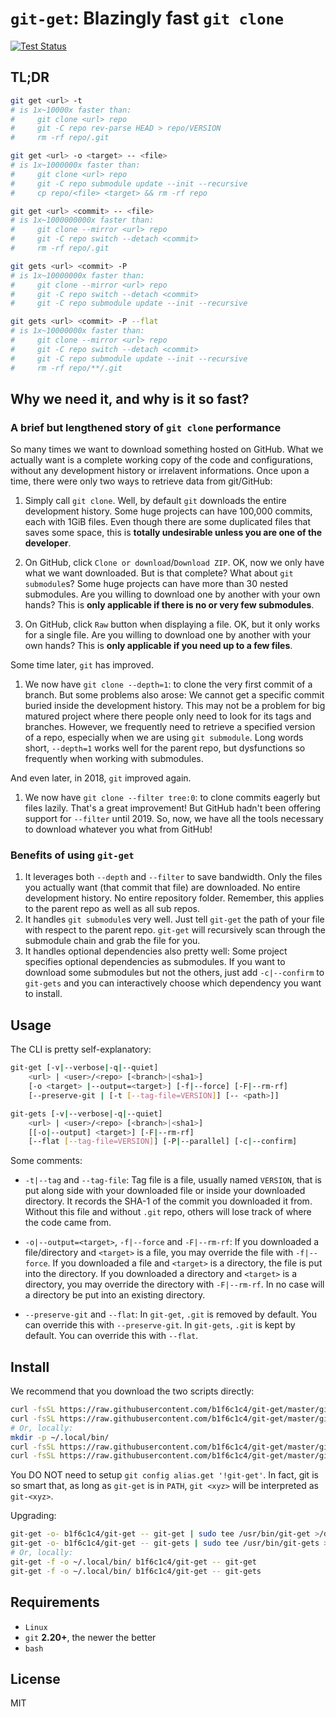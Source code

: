 # `git-get`: Blazingly fast `git clone`

[![Test Status](https://travis-ci.com/b1f6c1c4/git-get.svg?branch=master)](https://travis-ci.com/b1f6c1c4/git-get)

## TL;DR

```bash
git get <url> -t
# is 1x~10000x faster than:
#     git clone <url> repo
#     git -C repo rev-parse HEAD > repo/VERSION
#     rm -rf repo/.git

git get <url> -o <target> -- <file>
# is 1x~1000000x faster than:
#     git clone <url> repo
#     git -C repo submodule update --init --recursive
#     cp repo/<file> <target> && rm -rf repo

git get <url> <commit> -- <file>
# is 1x~1000000000x faster than:
#     git clone --mirror <url> repo
#     git -C repo switch --detach <commit>
#     rm -rf repo/.git

git gets <url> <commit> -P
# is 1x~10000000x faster than:
#     git clone --mirror <url> repo
#     git -C repo switch --detach <commit>
#     git -C repo submodule update --init --recursive

git gets <url> <commit> -P --flat
# is 1x~10000000x faster than:
#     git clone --mirror <url> repo
#     git -C repo switch --detach <commit>
#     git -C repo submodule update --init --recursive
#     rm -rf repo/**/.git
```

## Why we need it, and why is it so fast?

### A brief but lengthened story of `git clone` performance

So many times we want to download something hosted on GitHub.
What we actually want is a complete working copy of the code and configurations,
without any development history or irrelavent informations.
Once upon a time, there were only two ways to retrieve data from git/GitHub:

1. Simply call `git clone`.
Well, by default `git` downloads the entire development history.
Some huge projects can have 100,000 commits, each with 1GiB files.
Even though there are some duplicated files that saves some space,
this is **totally undesirable unless you are one of the developer**.

1. On GitHub, click `Clone or download`/`Download ZIP`.
OK, now we only have what we want downloaded.
But is that complete? What about `git submodule`s?
Some huge projects can have more than 30 nested submodules.
Are you willing to download one by another with your own hands?
This is **only applicable if there is no or very few submodules**.

1. On GitHub, click `Raw` button when displaying a file.
OK, but it only works for a single file.
Are you willing to download one by another with your own hands?
This is **only applicable if you need up to a few files**.

Some time later, `git` has improved.

1. We now have `git clone --depth=1`: to clone the very first commit of a branch.
But some problems also arose:
We cannot get a specific commit buried inside the development history.
This may not be a problem for big matured project where there
people only need to look for its tags and branches.
However, we frequently need to retrieve a specified version of a repo,
especially when we are using `git submodule`.
Long words short, `--depth=1` works well for the parent repo,
but dysfunctions so frequently when working with submodules.

And even later, in 2018, `git` improved again.

1. We now have `git clone --filter tree:0`: to clone commits eagerly but files lazily.
That's a great improvement!
But GitHub hadn't been offering support for `--filter` until 2019.
So, now, we have all the tools necessary to download whatever you what from GitHub!

### Benefits of using `git-get`

1. It leverages both `--depth` and `--filter` to save bandwidth.
Only the files you actually want (that commit that file) are downloaded.
No entire development history.
No entire repository folder.
Remember, this applies to the parent repo as well as all sub repos.
1. It handles `git submodule`s very well.
Just tell `git-get` the path of your file with respect to the parent repo.
`git-get` will recursively scan through the submodule chain and grab the file for you.
1. It handles optional dependencies also pretty well:
Some project specifies optional dependencies as submodules.
If you want to download some submodules but not the others,
just add `-c|--confirm` to `git-gets` and you can
interactively choose which dependency you want to install.

## Usage

The CLI is pretty self-explanatory:

```bash
git-get [-v|--verbose|-q|--quiet]
    <url> | <user>/<repo> [<branch>|<sha1>]
    [-o <target> |--output=<target>] [-f|--force] [-F|--rm-rf]
    [--preserve-git | [-t [--tag-file=VERSION]] [-- <path>]]

git-gets [-v|--verbose|-q|--quiet]
    <url> | <user>/<repo> [<branch>|<sha1>]
    [[-o|--output] <target>] [-F|--rm-rf]
    [--flat [--tag-file=VERSION]] [-P|--parallel] [-c|--confirm]
```

Some comments:

* `-t|--tag` and `--tag-file`:
Tag file is a file, usually named `VERSION`, that is put
along side with your downloaded file or inside your downloaded directory.
It records the SHA-1 of the commit you downloaded it from.
Without this file and without `.git` repo,
others will lose track of where the code came from.

* `-o|--output=<target>`, `-f|--force` and `-F|--rm-rf`:
If you downloaded a file/directory and `<target>` is a file,
you may override the file with `-f|--force`.
If you downloaded a file and `<target>` is a directory,
the file is put into the directory.
If you downloaded a directory and `<target>` is a directory,
you may override the directory with `-F|--rm-rf`.
In no case will a directory be put into an existing directory.

* `--preserve-git` and `--flat`:
In `git-get`, `.git` is removed by default. You can override this with `--preserve-git`.
In `git-gets`, `.git` is kept by default. You can override this with `--flat`.

## Install

We recommend that you download the two scripts directly:
```bash
curl -fsSL https://raw.githubusercontent.com/b1f6c1c4/git-get/master/git-get | sudo tee /usr/bin/git-get > /dev/null && sudo chmod 755 /usr/bin/git-get
curl -fsSL https://raw.githubusercontent.com/b1f6c1c4/git-get/master/git-gets | sudo tee /usr/bin/git-gets > /dev/null && sudo chmod 755 /usr/bin/git-gets
# Or, locally:
mkdir -p ~/.local/bin/
curl -fsSL https://raw.githubusercontent.com/b1f6c1c4/git-get/master/git-get | tee ~/.local/bin/git-get > /dev/null && sudo chmod 755 ~/.local/bin/git-get
curl -fsSL https://raw.githubusercontent.com/b1f6c1c4/git-get/master/git-gets | tee ~/.local/bin/git-gets > /dev/null && sudo chmod 755 ~/.local/bin/git-gets
```

You DO NOT need to setup `git config alias.get '!git-get'`.
In fact, git is so smart that, as long as `git-get` is in `PATH`, `git <xyz>` will be interpreted as `git-<xyz>`.

Upgrading:
```bash
git-get -o- b1f6c1c4/git-get -- git-get | sudo tee /usr/bin/git-get >/dev/null
git-get -o- b1f6c1c4/git-get -- git-gets | sudo tee /usr/bin/git-gets >/dev/null
# Or, locally:
git-get -f -o ~/.local/bin/ b1f6c1c4/git-get -- git-get
git-get -f -o ~/.local/bin/ b1f6c1c4/git-get -- git-gets
```

## Requirements

* `Linux`
* `git` **2.20+**, the newer the better
* `bash`

## License

MIT

